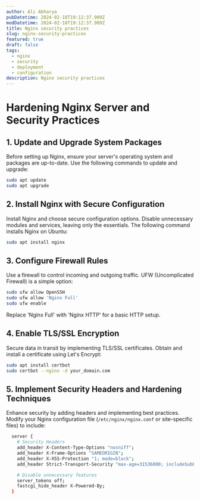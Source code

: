 ```yaml
---
author: Ali Abharya
pubDatetime: 2024-02-18T19:12:37.909Z
modDatetime: 2024-02-18T19:12:37.909Z
title: Nginx security practices
slug: nginx-security-practices
featured: true
draft: false
tags:
  - nginx
  - security
  - deployment
  - configuration
description: Nginx security practices
---
```


# Hardening Nginx Server and Security Practices

## 1. Update and Upgrade System Packages

Before setting up Nginx, ensure your server's operating system and packages are up-to-date. Use the following commands to update and upgrade:

```bash
sudo apt update
sudo apt upgrade
```

## 2. Install Nginx with Secure Configuration

Install Nginx and choose secure configuration options. Disable unnecessary modules and services, leaving only the essentials. The following command installs Nginx on Ubuntu:

```bash
sudo apt install nginx
```

## 3. Configure Firewall Rules

Use a firewall to control incoming and outgoing traffic. UFW (Uncomplicated Firewall) is a simple option:

```bash
sudo ufw allow OpenSSH
sudo ufw allow 'Nginx Full'
sudo ufw enable
```

Replace 'Nginx Full' with 'Nginx HTTP' for a basic HTTP setup.

## 4. Enable TLS/SSL Encryption

Secure data in transit by implementing TLS/SSL certificates. Obtain and install a certificate using Let's Encrypt:

```bash
sudo apt install certbot
sudo certbot --nginx -d your_domain.com
```

## 5. Implement Security Headers and Hardening Techniques

Enhance security by adding headers and implementing best practices. Modify your Nginx configuration file (`/etc/nginx/nginx.conf` or site-specific files) to include:

```bash
  server {
    # Security Headers
    add_header X-Content-Type-Options "nosniff";
    add_header X-Frame-Options "SAMEORIGIN";
    add_header X-XSS-Protection "1; mode=block";
    add_header Strict-Transport-Security "max-age=31536000; includeSubDomains; preload";

    # Disable unnecessary features
    server_tokens off;
    fastcgi_hide_header X-Powered-By;
  }
```
